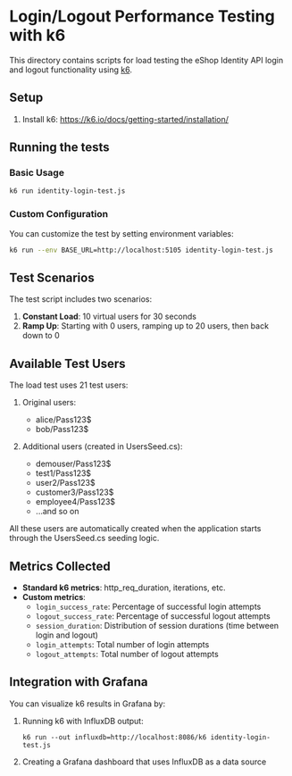 # Login/Logout Performance Testing with k6

This directory contains scripts for load testing the eShop Identity API login and logout functionality using [k6](https://k6.io/).

## Setup

1. Install k6: https://k6.io/docs/getting-started/installation/

## Running the tests

### Basic Usage

```bash
k6 run identity-login-test.js
```

### Custom Configuration

You can customize the test by setting environment variables:

```bash
k6 run --env BASE_URL=http://localhost:5105 identity-login-test.js
```

## Test Scenarios

The test script includes two scenarios:

1. **Constant Load**: 10 virtual users for 30 seconds
2. **Ramp Up**: Starting with 0 users, ramping up to 20 users, then back down to 0

## Available Test Users

The load test uses 21 test users:

1. Original users:
   - alice/Pass123$
   - bob/Pass123$
   

2. Additional users (created in UsersSeed.cs):
   - demouser/Pass123$
   - test1/Pass123$
   - user2/Pass123$
   - customer3/Pass123$
   - employee4/Pass123$
   - ...and so on

All these users are automatically created when the application starts through the UsersSeed.cs seeding logic.

## Metrics Collected

- **Standard k6 metrics**: http_req_duration, iterations, etc.
- **Custom metrics**:
  - `login_success_rate`: Percentage of successful login attempts
  - `logout_success_rate`: Percentage of successful logout attempts
  - `session_duration`: Distribution of session durations (time between login and logout)
  - `login_attempts`: Total number of login attempts
  - `logout_attempts`: Total number of logout attempts

## Integration with Grafana

You can visualize k6 results in Grafana by:

1. Running k6 with InfluxDB output:
   ```
   k6 run --out influxdb=http://localhost:8086/k6 identity-login-test.js
   ```
2. Creating a Grafana dashboard that uses InfluxDB as a data source
